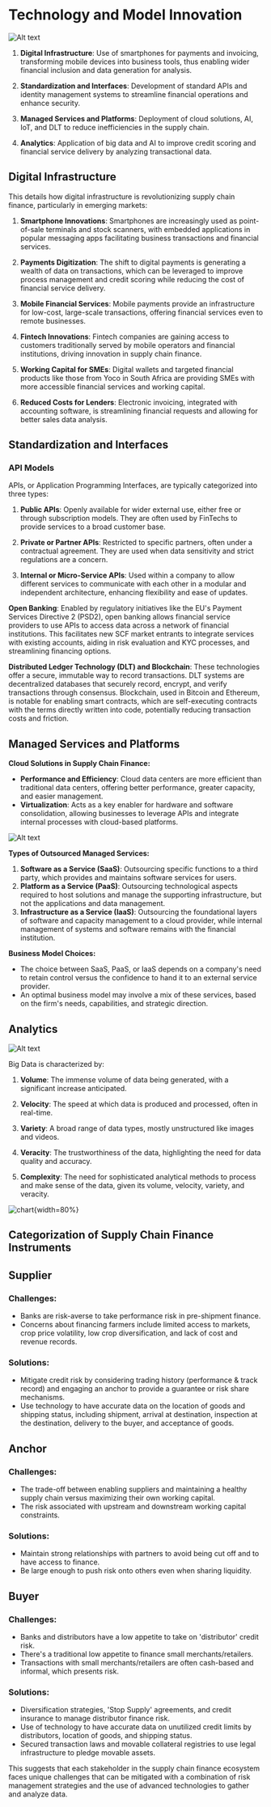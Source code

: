 # Technology and Model Innovation


![Alt text](image-3.png)

1. **Digital Infrastructure**: Use of smartphones for payments and invoicing, transforming mobile devices into business tools, thus enabling wider financial inclusion and data generation for analysis.

2. **Standardization and Interfaces**: Development of standard APIs and identity management systems to streamline financial operations and enhance security.

3. **Managed Services and Platforms**: Deployment of cloud solutions, AI, IoT, and DLT to reduce inefficiencies in the supply chain.

4. **Analytics**: Application of big data and AI to improve credit scoring and financial service delivery by analyzing transactional data.

## Digital Infrastructure

This details how digital infrastructure is revolutionizing supply chain finance, particularly in emerging markets:

1. **Smartphone Innovations**: Smartphones are increasingly used as point-of-sale terminals and stock scanners, with embedded applications in popular messaging apps facilitating business transactions and financial services.

2. **Payments Digitization**: The shift to digital payments is generating a wealth of data on transactions, which can be leveraged to improve process management and credit scoring while reducing the cost of financial service delivery.

3. **Mobile Financial Services**: Mobile payments provide an infrastructure for low-cost, large-scale transactions, offering financial services even to remote businesses.

4. **Fintech Innovations**: Fintech companies are gaining access to customers traditionally served by mobile operators and financial institutions, driving innovation in supply chain finance.

5. **Working Capital for SMEs**: Digital wallets and targeted financial products like those from Yoco in South Africa are providing SMEs with more accessible financial services and working capital.

6. **Reduced Costs for Lenders**: Electronic invoicing, integrated with accounting software, is streamlining financial requests and allowing for better sales data analysis.


## Standardization and Interfaces

### API Models

APIs, or Application Programming Interfaces, are typically categorized into three types:

1. **Public APIs**: Openly available for wider external use, either free or through subscription models. They are often used by FinTechs to provide services to a broad customer base.

2. **Private or Partner APIs**: Restricted to specific partners, often under a contractual agreement. They are used when data sensitivity and strict regulations are a concern.

3. **Internal or Micro-Service APIs**: Used within a company to allow different services to communicate with each other in a modular and independent architecture, enhancing flexibility and ease of updates.


**Open Banking**: Enabled by regulatory initiatives like the EU's Payment Services Directive 2 (PSD2), open banking allows financial service providers to use APIs to access data across a network of financial institutions. This facilitates new SCF market entrants to integrate services with existing accounts, aiding in risk evaluation and KYC processes, and streamlining financing options.

**Distributed Ledger Technology (DLT) and Blockchain**: These technologies offer a secure, immutable way to record transactions. DLT systems are decentralized databases that securely record, encrypt, and verify transactions through consensus. Blockchain, used in Bitcoin and Ethereum, is notable for enabling smart contracts, which are self-executing contracts with the terms directly written into code, potentially reducing transaction costs and friction.


## Managed Services and Platforms


**Cloud Solutions in Supply Chain Finance:**
- **Performance and Efficiency**: Cloud data centers are more efficient than traditional data centers, offering better performance, greater capacity, and easier management.
- **Virtualization**: Acts as a key enabler for hardware and software consolidation, allowing businesses to leverage APIs and integrate internal processes with cloud-based platforms.

![Alt text](image-6.png)

**Types of Outsourced Managed Services:**
1. **Software as a Service (SaaS)**: Outsourcing specific functions to a third party, which provides and maintains software services for users.
2. **Platform as a Service (PaaS)**: Outsourcing technological aspects required to host solutions and manage the supporting infrastructure, but not the applications and data management.
3. **Infrastructure as a Service (IaaS)**: Outsourcing the foundational layers of software and capacity management to a cloud provider, while internal management of systems and software remains with the financial institution.

**Business Model Choices:**
- The choice between SaaS, PaaS, or IaaS depends on a company's need to retain control versus the confidence to hand it to an external service provider.
- An optimal business model may involve a mix of these services, based on the firm's needs, capabilities, and strategic direction.







## Analytics


![Alt text](image-5.png)

Big Data is characterized by:

1. **Volume**: The immense volume of data being generated, with a significant increase anticipated.

2. **Velocity**: The speed at which data is produced and processed, often in real-time.

3. **Variety**: A broad range of data types, mostly unstructured like images and videos.

4. **Veracity**: The trustworthiness of the data, highlighting the need for data quality and accuracy.

5. **Complexity**: The need for sophisticated analytical methods to process and make sense of the data, given its volume, velocity, variety, and veracity.



![chart](image-4.png){width=80%}



## Categorization of Supply Chain Finance Instruments


## Supplier
### Challenges:
- Banks are risk-averse to take performance risk in pre-shipment finance.
- Concerns about financing farmers include limited access to markets, crop price volatility, low crop diversification, and lack of cost and revenue records.

### Solutions:
- Mitigate credit risk by considering trading history (performance & track record) and engaging an anchor to provide a guarantee or risk share mechanisms.
- Use technology to have accurate data on the location of goods and shipping status, including shipment, arrival at destination, inspection at the destination, delivery to the buyer, and acceptance of goods.

## Anchor
### Challenges:
- The trade-off between enabling suppliers and maintaining a healthy supply chain versus maximizing their own working capital.
- The risk associated with upstream and downstream working capital constraints.

### Solutions:
- Maintain strong relationships with partners to avoid being cut off and to have access to finance.
- Be large enough to push risk onto others even when sharing liquidity.

## Buyer
### Challenges:
- Banks and distributors have a low appetite to take on 'distributor' credit risk.
- There's a traditional low appetite to finance small merchants/retailers.
- Transactions with small merchants/retailers are often cash-based and informal, which presents risk.

### Solutions:
- Diversification strategies, 'Stop Supply' agreements, and credit insurance to manage distributor finance risk.
- Use of technology to have accurate data on unutilized credit limits by distributors, location of goods, and shipping status.
- Secured transaction laws and movable collateral registries to use legal infrastructure to pledge movable assets.

This suggests that each stakeholder in the supply chain finance ecosystem faces unique challenges that can be mitigated with a combination of risk management strategies and the use of advanced technologies to gather and analyze data.